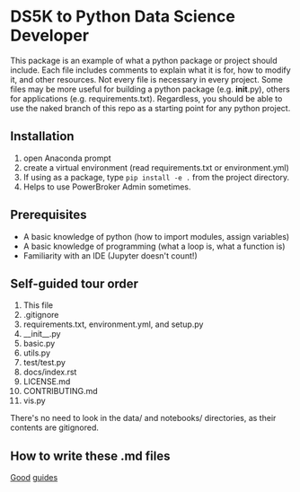 # DS5K to Python Data Science Developer
This package is an example of what a python package or project should include.
Each file includes comments to explain what it is for, how to modify it,
and other resources.  Not every file is necessary in every project.  Some files
may be more useful for building a python package (e.g. __init__.py), others for
applications (e.g. requirements.txt).  Regardless, you should be able to use 
the naked branch of this repo as a starting point for any python project.

## Installation
1. open Anaconda prompt
1. create a virtual environment (read requirements.txt or environment.yml)
1. If using as a package, type `pip install -e .` from the project directory.
1. Helps to use PowerBroker Admin sometimes.

## Prerequisites
* A basic knowledge of python (how to import modules, assign variables)
* A basic knowledge of programming (what a loop is, what a function is)
* Familiarity with an IDE (Jupyter doesn't count!)
 
## Self-guided tour order
1. This file
1. .gitignore
1. requirements.txt, environment.yml, and setup.py
1. \_\_init\_\_.py
1. basic.py
1. utils.py
1. test/test.py
1. docs/index.rst
1. LICENSE.md
1. CONTRIBUTING.md
1. vis.py

There's no need to look in the data/ and notebooks/ directories, as their contents
are gitignored.

## How to write these .md files
[Good](https://guides.github.com/pdfs/markdown-cheatsheet-online.pdf)
[guides](https://guides.github.com/pdfs/markdown-cheatsheet-online.pdf)
